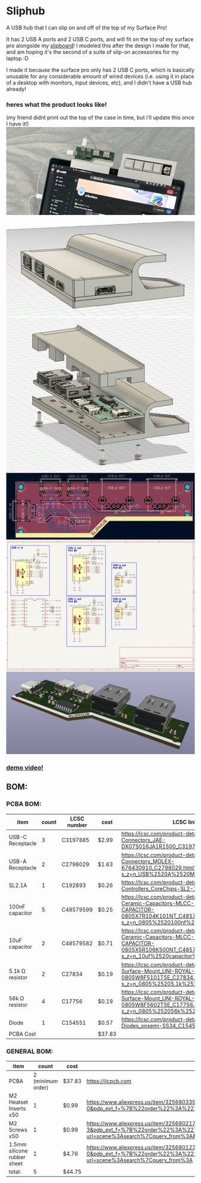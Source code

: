 # Sliphub
A USB hub that I can slip on and off of the top of my Surface Pro! 

It has 2 USB A ports and 2 USB C ports, and will fit on the top of my surface pro alongside my [slipboard](https://github.com/ila-io/slipboard/)! I modeled this after the design I made for that, and am hoping it's the second of a suite of slip-on accessories for my laptop :D


I made it because the surface pro only has 2 USB C ports, which is basically unusable for any considerable amount of wired devices (i.e. using it in place of a desktop with monitors, input devices, etc), and I didn't have a USB hub already! 



### heres what the product looks like!

(my friend didnt print out the top of the case in time, but i'll update this once I have it!) 
![sliphub irl](journal_photos/sliphub3.jpg)

![sliphub assembled](journal_photos/cad_assembled.png)
![sliphub disassembled](journal_photos/cad_disassembled.png)
![slipbub pcb routed](journal_photos/pcb_finished.png)
![sliphub schematic](journal_photos/schematic.png)
![sliphub pcb 3d model](journal_photos/pcb_3d.png)

### [demo video!](https://youtu.be/sluuIp59PdY)

## BOM:
### PCBA BOM:
| item             | count | LCSC number | cost  | LCSC link                                                                                                                                                    |
|------------------|-------|-------------|-------|--------------------------------------------------------------------------------------------------------------------------------------------------------------|
| USB-C Receptacle |     3 | C3197885    | $2.99 | https://lcsc.com/product-detail/USB-Connectors_JAE-DX07S016JA1R1500_C3197885.html                                                                            |
| USB-A Receptacle |     2 | C2798029    | $1.63 | https://lcsc.com/product-detail/USB-Connectors_MOLEX-676430910_C2798029.html?s_z=n_USB%2520A%2520Molex%252067643                                             |
| SL2.1A           |     1 | C192893     | $0.26 | https://lcsc.com/product-detail/USB-HUB-Controllers_CoreChips-SL2-1A_C192893.html                                                                            |
| 100nF capacitor  |     5 | C48579599   | $0.25 | https://lcsc.com/product-detail/Multilayer-Ceramic-Capacitors-MLCC-SMD-SMT_AIDE-CAPACITOR-0805X7R104K101NT_C48579599.html?s_z=n_0805%2520100nf%2520capacitor |
| 10uF capacitor   |     2 | C48579582   | $0.71 | https://lcsc.com/product-detail/Multilayer-Ceramic-Capacitors-MLCC-SMD-SMT_AIDE-CAPACITOR-0805X5R106K500NT_C48579582.html?s_z=n_10uf%2520capacitor%25200805  |
| 5.1k Ω resistor  |     2 | C27834      | $0.19 | https://lcsc.com/product-detail/Chip-Resistor-Surface-Mount_UNI-ROYAL-0805W8F5101T5E_C27834.html?s_z=n_0805%25205.1k%2520ohm%2520resistor                    |
| 56k Ω resistor   |     4 | C17756      | $0.19 | https://lcsc.com/product-detail/Chip-Resistor-Surface-Mount_UNI-ROYAL-0805W8F5602T5E_C17756.html?s_z=n_0805%252056k%2520ohm%2520resistor                     |
| Diode            |     1 | C154551     | $0.57 | https://lcsc.com/product-detail/Schottky-Diodes_onsemi-SS34_C154551.html?s_z=n_SS34                                                                          |
PCBA Cost | | |$37.83

### GENERAL BOM: 
| item                        | count             | cost   | link                                                                                                                                                                                                                                                                                                                                                                                                                                                                                                                                                                                                 |
|-----------------------------|-------------------|--------|------------------------------------------------------------------------------------------------------------------------------------------------------------------------------------------------------------------------------------------------------------------------------------------------------------------------------------------------------------------------------------------------------------------------------------------------------------------------------------------------------------------------------------------------------------------------------------------------------|
| PCBA                        | 2 (minimum order) | $37.83 | https://jlcpcb.com                                                                                                                                                                                                                                                                                                                                                                                                                                                                                                                                                                                   |
| M2 Heatset Inserts x50      | 1                 |  $0.99 | https://www.aliexpress.us/item/3256803396040989.html?spm=a2g0o.productlist.main.1.5fe1tUQQtUQQ7l&algo_pvid=d7b60f0b-e780-4759-b797-b2f6e887de47&algo_exp_id=d7b60f0b-e780-4759-b797-b2f6e887de47-0&pdp_ext_f=%7B%22order%22%3A%2218161%22%2C%22eval%22%3A%221%22%7D&pdp_npi=4%40dis!USD!1.74!0.99!!!1.74!0.99!%402103010e17534347345916170e1408!12000026370649723!sea!US!6404024211!ABX&curPageLogUid=zXRdRmildqGP&utparam-url=scene%3Asearch%7Cquery_from%3A                                                                                                                                        |
| M2 Screws x50               | 1                 |  $0.99 | https://www.aliexpress.us/item/3256802178253461.html?spm=a2g0o.productlist.main.4.94783ca75RQUAA&aem_p4p_detail=202507261801262939809493575570002980427&algo_pvid=d776e6f8-0569-4ccb-b633-1f90a9f39bb8&algo_exp_id=d776e6f8-0569-4ccb-b633-1f90a9f39bb8-3&pdp_ext_f=%7B%22order%22%3A%22723%22%2C%22eval%22%3A%221%22%7D&pdp_npi=4%40dis%21USD%211.55%210.99%21%21%211.55%210.99%21%402103241117535780862826083e5eee%2112000020355723604%21sea%21US%216404024211%21ABX&curPageLogUid=juaZaL7nG3yR&utparam-url=scene%3Asearch%7Cquery_from%3A&search_p4p_id=202507261801262939809493575570002980427_1 |
| 1.5mm silicone rubber sheet | 1                 | $4.76  | https://www.aliexpress.us/item/3256801236853786.html?spm=a2g0o.productlist.main.1.2d39VEjxVEjx6E&algo_pvid=fcf873a6-e901-4e9f-94e9-011e1f1275f9&algo_exp_id=fcf873a6-e901-4e9f-94e9-011e1f1275f9-0&pdp_ext_f=%7B%22order%22%3A%2212%22%2C%22eval%22%3A%221%22%7D&pdp_npi=4%40dis%21USD%219.53%214.76%21%21%219.53%214.76%21%402101eab017535801062311728e74e6%2112000016056354201%21sea%21US%216404024211%21ABX&curPageLogUid=UNVC3Bw02WfL&utparam-url=scene%3Asearch%7Cquery_from%3A                                                                                                                 |
| total:                      | 5                 | $44.75 |                                                                                                                                                                                                                                                                                                                                                                                                                                                                                                                                                                                                      |
